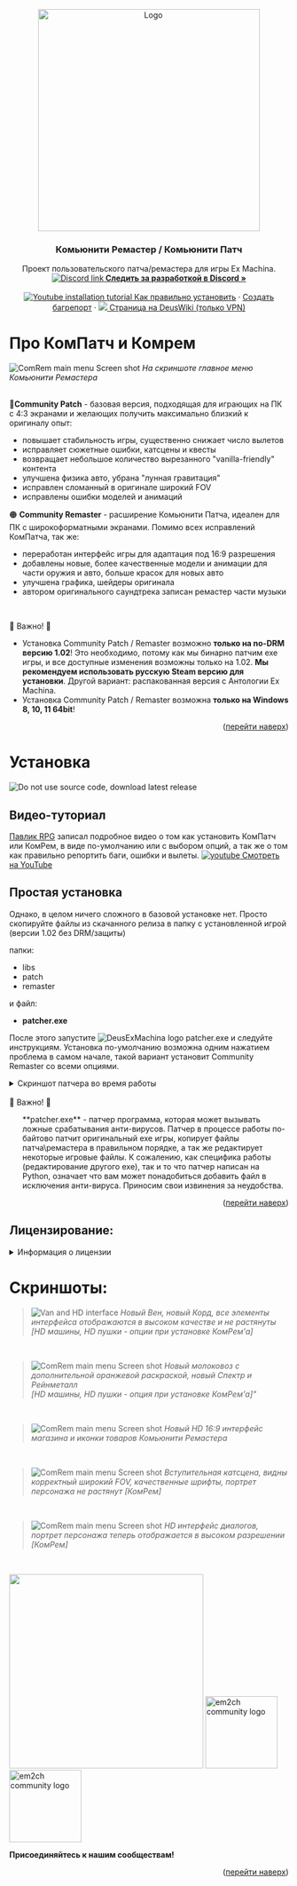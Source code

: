 <!-- Header -->
<div align="center">
  <a href="https://discord.gg/jZHxYdF">
    <img src="https://user-images.githubusercontent.com/79088546/174285554-cf467b80-7264-475f-94ec-bacc204b04c9.png" alt="Logo" width="400">
  </a>
  <h3 align="center">Комьюнити Ремастер / Комьюнити Патч</h3>

  <p align="center">
    Проект пользовательского патча/ремастера для игры Ex Machina.
    <br />
    <a href="https://discord.gg/jZHxYdF"><img src="https://user-images.githubusercontent.com/79088546/174305727-755adfa0-57c2-41b0-9717-8476fcbc4567.png" alt="Discord link"><strong>  Следить за разработкой в Discord »</strong></a>
    <br />
    <br />
    <a href="https://www.youtube.com/watch?v=rIkptWzmOqk"><img src="https://user-images.githubusercontent.com/79088546/174310152-da71224b-5c5f-4448-be42-31d0bc703360.png" alt="Youtube installation tutorial"> Как правильно установить</a>
    ·
    <a href="https://github.com/DeusExMachinaTeam/EM-CommunityPatch/issues" alt="Report bug on GitHub">Создать багрепорт</a>
    ·
    <a href="https://deuswiki.com/w/Community_Patch"><img src="https://user-images.githubusercontent.com/79088546/174311991-c20e04bb-1cad-44e2-a0e9-5984de6d8d55.png"> Страница на DeusWiki (только VPN)</a>
  </p>
</div>

<!-- About the project -->
# Про КомПатч и Комрем

![ComRem main menu Screen shot][screenshot_mainmenu]
*На скриншоте главное меню Комьюнити Ремастера*<br /><br />

&#128312;**Community Patch** - базовая версия, подходящая для играющих на ПК с 4:3 экранами и желающих получить максимально близкий к оригиналу опыт:
* повышает стабильность игры, существенно снижает число вылетов
* исправляет сюжетные ошибки, катсцены и квесты
* возвращает небольшое количество вырезанного "vanilla-friendly" контента
* улучшена физика авто, убрана "лунная гравитация"
* исправлен сломанный в оригинале широкий FOV
* исправлены ошибки моделей и анимаций

&#128992; **Community Remaster** - расширение Комьюнити Патча, идеален для ПК с широкоформатными экранами. Помимо всех исправлений КомПатча, так же:
* переработан интерфейс игры для адаптация под 16:9 разрешения
* добавлены новые, более качественные модели и анимации для части оружия и авто, больше красок для новых авто
* улучшена графика, шейдеры оригинала
* автором оригинального саундтрека записан ремастер части музыки

</br>

&#x1F53B; Важно! &#x1F53B;
* Установка Community Patch / Remaster возможно **только на no-DRM версию 1.02**! Это необходимо, потому как мы бинарно патчим exe игры, и все доступные изменения возможны только на 1.02. **Мы рекомендуем использовать русскую Steam версию для установки**. Другой вариант: распакованная версия с Антологии Ex Machina.
* Установка Community Patch / Remaster возможна **только на Windows 8, 10, 11 64bit**!

<p align="right">(<a href="#top">перейти наверх</a>)</p>

# Установка
![Do not use source code, download latest release][releases_screenshot]
## Видео-туториал
[Павлик RPG](https://www.youtube.com/channel/UCn4cTYbkGki7getrE5sZabw) записал подробное видео о том как установить КомПатч или КомРем, в виде по-умолчанию или с выбором опций, а так же о том как правильно репортить баги, ошибки и вылеты. [![youtube][youtube_logo_sml] Смотреть на YouTube](https://www.youtube.com/watch?v=rIkptWzmOqk)

## Простая установка
Однако, в целом ничего сложного в базовой установке нет.
Просто скопируйте файлы из скачанного релиза в папку с установленной игрой (версии 1.02 без DRM/защиты)

папки:
* libs
* patch
* remaster

и файл:
* **patcher.exe**
  
  
После этого запустите ![DeusExMachina logo][dem_logo_sml]  patcher.exe и следуйте инструкциям. Установка по-умолчанию возможна одним нажатием проблема в самом начале, такой вариант установит Community Remaster со всеми опциями.
<details>
<summary>Скриншот патчера во время работы</summary>

> ![Community Remaster installation][patcher_screenshot] 
> *Вступительный экран патчера, нажатие на Enter автоматически установит Community Remaster.*

</details>

</br>
&#x1F53B; Важно! &#x1F53B;
<ol>
**patcher.exe** - патчер программа, которая может вызывать ложные срабатывания анти-вирусов.
Патчер в процессе работы по-байтово патчит оригинальный exe игры, копирует файлы патча\ремастера в правильном порядке, а так же редактирует некоторые игровые файлы. К сожалению, как специфика работы (редактирование другого exe), так и то что патчер написан на Python, означает что вам может понадобиться добавить файл в исключения анти-вируса. Приносим свои извинения за неудобства.
</ol>
<p align="right">(<a href="#top">перейти наверх</a>)</p>

## Лицензирование:
<details>
<summary>Информация о лицензии</summary>

<ol>
Проект распространяется в полном виде только на Github.com.
Распространение полных файлов установки и результатов работы установщика Community Patch на других сайтах не разрешено.

Исходный код проекта(все файлы кроме patcher.exe) - лицензированы под MIT-подобной лицензией(исключая коммерческое использование) и может быть свободно использован как основа для создания ваших собственных модов. Пожалуйста, не забывайте сохранять текст лицензии и ссылку на проект, если используете его части.

Патчер Community Patch / Remaster распространяется под закрытой лицензией и может быть скачан только из Github репозитория команды DeusExMachinaTeam:
https://github.com/DeusExMachinaTeam/EM-CommunityPatch/

Для подробностей, пожалуйста, ознакомьтесь с полным текстом лицензии в файле LICENSE.
</ol>
</details>

# Скриншоты:
> ![Van and HD interface][van_screenshot]
*Новый Вен, новый Корд, все элементы интерфейса отображаются в высоком качестве и не растянуты [HD машины, HD пушки - опции при установке КомРем'а]*

<br />

> ![ComRem main menu Screen shot][lorry_screenshot]
*Новый молоковоз с дополнительной оранжевой раскраской, новый Спектр и Рейнметалл<br />[HD машины, HD пушки - опция при установке КомРем'а]"*

<br />

> ![ComRem main menu Screen shot][shop_interface]
*Новый HD 16:9 интерфейс магазина и иконки товаров Комьюнити Ремастера*

<br />

> ![ComRem main menu Screen shot][cutscene_example]
*Вступительная катсцена, видны корректный широкий FOV, качественные шрифты, портрет персонажа не растянут [КомРем]*

<br />

> ![ComRem main menu Screen shot][dialogue_interface]
*HD интерфейс диалогов, портрет персонажа теперь отображается в высоком разрешении [КомРем]* 

<br />

<a href="https://discord.gg/jZHxYdF"><img src="https://user-images.githubusercontent.com/79088546/174318753-aa4f938f-b7a5-49c0-b1cd-fc73b75080f7.png" width="350"/></a>
<a href="https://vk.com/em2ch"><img src="https://user-images.githubusercontent.com/79088546/174318046-57660bc9-010b-40d8-870d-0623b3fe57e2.png" alt="em2ch community logo" width="130"/></a>
<a href="https://www.youtube.com/c/rpggameland"><img src="https://user-images.githubusercontent.com/79088546/174320128-a8550d1c-2960-4aa1-8de6-8e414b2a8469.png" alt="em2ch community logo" width="130"/></a>

**Присоединяйтесь к нашим сообществам!**
<p align="right">(<a href="#top">перейти наверх</a>)</p>


<!-- Screenshot shortcuts -->
[screenshot_mainmenu]: https://user-images.githubusercontent.com/79088546/174288532-67106503-d79f-429f-9b28-c055fb1b0d51.jpg

[van_screenshot]:https://user-images.githubusercontent.com/79088546/174292723-5bf3f34b-4c75-4246-a24d-324d3b35d671.jpg

[lorry_screenshot]:https://user-images.githubusercontent.com/79088546/174292736-f51558e0-1a1e-4c9e-90e8-a707a1fb1ee7.jpg

[shop_interface]: https://user-images.githubusercontent.com/79088546/174293216-03fa560d-1204-4c7a-b947-65c4b59c1d46.jpg

[cutscene_example]: https://user-images.githubusercontent.com/79088546/174297723-d91c61c2-c240-4733-b195-88d84ad6c709.jpg

[dialogue_interface]: https://user-images.githubusercontent.com/79088546/174297984-78026b06-8d27-4ee4-aa71-25292a443d07.jpg

[discord_logo_sml]: https://user-images.githubusercontent.com/79088546/174304599-33630ab1-e5ce-4410-a720-55046783d085.png

[youtube_logo_sml]: https://user-images.githubusercontent.com/79088546/174310152-da71224b-5c5f-4448-be42-31d0bc703360.png

[dem_logo_sml]: https://user-images.githubusercontent.com/79088546/174311991-c20e04bb-1cad-44e2-a0e9-5984de6d8d55.png

[patcher_screenshot]: https://user-images.githubusercontent.com/79088546/174313893-ed72e5a4-4fff-4617-9610-e879f457c12d.png

[em2ch_logo]: https://user-images.githubusercontent.com/79088546/174318046-57660bc9-010b-40d8-870d-0623b3fe57e2.png

[releases_screenshot]: https://user-images.githubusercontent.com/79088546/174327479-67ac216d-d01a-4d0d-958b-aca2a141c5e4.png